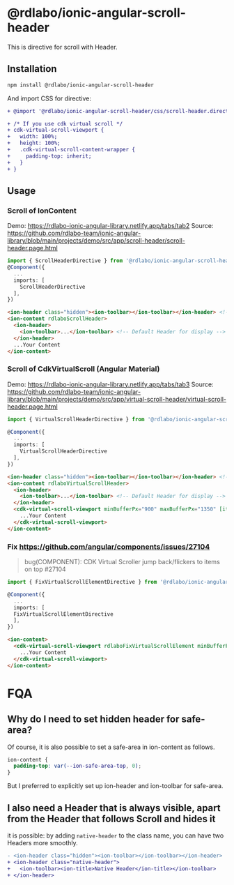 # @rdlabo/ionic-angular-scroll-header

This is directive for scroll with Header.

## Installation

```bash
npm install @rdlabo/ionic-angular-scroll-header
```

And import CSS for directive:
```diff
+ @import '@rdlabo/ionic-angular-scroll-header/css/scroll-header.directive.css';

+ /* If you use cdk virtual scroll */
+ cdk-virtual-scroll-viewport {
+   width: 100%;
+   height: 100%;
+   .cdk-virtual-scroll-content-wrapper {
+     padding-top: inherit;
+   }
+ }
```

## Usage

### Scroll of IonContent

Demo: https://rdlabo-ionic-angular-library.netlify.app/tabs/tab2
Source: https://github.com/rdlabo-team/ionic-angular-library/blob/main/projects/demo/src/app/scroll-header/scroll-header.page.html

```ts
import { ScrollHeaderDirective } from '@rdlabo/ionic-angular-scroll-header';
@Component({
  ...
  imports: [
    ScrollHeaderDirective
  ],
})
```

```html
<ion-header class="hidden"><ion-toolbar></ion-toolbar></ion-header> <!-- set hidden header for safe-area -->
<ion-content rdlaboScrollHeader>
  <ion-header>
    <ion-toolbar>...</ion-toolbar> <!-- Default Header for display -->
  </ion-header>
  ...Your Content
</ion-content>
```

### Scroll of CdkVirtualScroll (Angular Material)

Demo: https://rdlabo-ionic-angular-library.netlify.app/tabs/tab3
Source: https://github.com/rdlabo-team/ionic-angular-library/blob/main/projects/demo/src/app/virtual-scroll-header/virtual-scroll-header.page.html

```ts
import { VirtualScrollHeaderDirective } from '@rdlabo/ionic-angular-scroll-header';

@Component({
  ...
  imports: [
    VirtualScrollHeaderDirective
  ],
})
```

```html
<ion-header class="hidden"><ion-toolbar></ion-toolbar></ion-header> <!-- set hidden header for safe-area -->
<ion-content rdlaboVirtualScrollHeader>
  <ion-header>
    <ion-toolbar>...</ion-toolbar> <!-- Default Header for display -->
  </ion-header>
  <cdk-virtual-scroll-viewport minBufferPx="900" maxBufferPx="1350" [itemSize]="44" class="ion-content-scroll-host">
    ...Your Content
  </cdk-virtual-scroll-viewport>
</ion-content>
```

### Fix https://github.com/angular/components/issues/27104

> bug(COMPONENT): CDK Virtual Scroller jump back/flickers to items on top #27104

```ts
import { FixVirtualScrollElementDirective } from '@rdlabo/ionic-angular-scroll-header';

@Component({
  ...
  imports: [
  FixVirtualScrollElementDirective
  ],
})
```

```html
<ion-content>
  <cdk-virtual-scroll-viewport rdlaboFixVirtualScrollElement minBufferPx="900" maxBufferPx="1350" [itemSize]="44" class="ion-content-scroll-host">
    ...Your Content
  </cdk-virtual-scroll-viewport>
</ion-content>
```

# FQA
## Why do I need to set hidden header for safe-area?
Of course, it is also possible to set a safe-area in ion-content as follows.

```css
ion-content {
  padding-top: var(--ion-safe-area-top, 0);
}
```

But I preferred to explicitly set up ion-header and ion-toolbar for safe-area.

## I also need a Header that is always visible, apart from the Header that follows Scroll and hides it

it is possible: by adding `native-header` to the class name, you can have two Headers more smoothly.

```diff
- <ion-header class="hidden"><ion-toolbar></ion-toolbar></ion-header>
+ <ion-header class="native-header">
+   <ion-toolbar><ion-title>Native Header</ion-title></ion-toolbar>
+ </ion-header>
```
